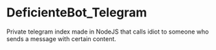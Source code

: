 # DeficienteBot_Telegram
Private telegram index made in NodeJS that calls idiot to someone who sends a message with certain content.
